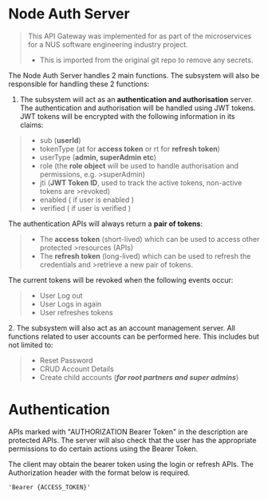 # Node Auth Server

> This API Gateway was implemented for as part of the microservices for a NUS software engineering industry project.
> - This is imported from the original git repo to remove any secrets.

The Node Auth Server handles 2 main functions. The subsystem will also be responsible for handling these 2 functions:

1. The subsystem will act as an **authentication and authorisation** server. The authentication and authorisation will be handled using JWT tokens. JWT tokens will be encrypted with the following information in its claims:

>- sub (**userId**)
>- tokenType (at for **access token** or rt for **refresh token**)
>- userType (**admin, superAdmin etc**)
>- role (the **role object** will be used to handle authorisation and permissions, e.g. >superAdmin)
>- jti (**JWT Token ID**, used to track the active tokens, non-active tokens are >revoked)
>- enabled ( if user is enabled )
>- verified ( if user is verified )

The authentication APIs will always return a **pair of tokens**:

>- The **access token** (short-lived) which can be used to access other protected >resources (APIs)
>- The **refresh token** (long-lived) which can be used to refresh the credentials and >retrieve a new pair of tokens.

The current tokens will be revoked when the following events occur:

>- User Log out
>- User Logs in again
>- User refreshes tokens  


2\. The subsystem will also act as an account management server. All functions related to user accounts can be performed here. This includes but not limited to:

>- Reset Password
>- CRUD Account Details
>- Create child accounts (***for root partners and super admins***)

# Authentication

APIs marked with "AUTHORIZATION Bearer Token" in the description are protected APIs. The server will also check that the user has the appropriate permissions to do certain actions using the Bearer Token. 

The client may obtain the bearer token using the login or refresh APIs. The Authorization header with the format below is required.

~~~
'Bearer {ACCESS_TOKEN}'
~~~